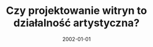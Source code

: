 ---
# Documentation: https://wowchemy.com/docs/managing-content/

title: Czy projektowanie witryn to działalność artystyczna?
subtitle: ''
summary: ''
authors:
- piasecki
tags: []
categories: []
date: '2002-01-01'
lastmod: 2022-10-07T05:09:03Z
featured: false
draft: false

# Featured image
# To use, add an image named `featured.jpg/png` to your page's folder.
# Focal points: Smart, Center, TopLeft, Top, TopRight, Left, Right, BottomLeft, Bottom, BottomRight.
image:
  caption: ''
  focal_point: ''
  preview_only: false

# Projects (optional).
#   Associate this post with one or more of your projects.
#   Simply enter your project's folder or file name without extension.
#   E.g. `projects = ["internal-project"]` references `content/project/deep-learning/index.md`.
#   Otherwise, set `projects = []`.
projects: []
publishDate: '2022-10-07T05:09:02.306539Z'
publication_types:
- '1'
abstract: ''
publication: '*Multimedialne i sieciowe systemy informacyjne. Materiały konferencyjne,
  [Kliczków, 19-20 września 2002]*'
---